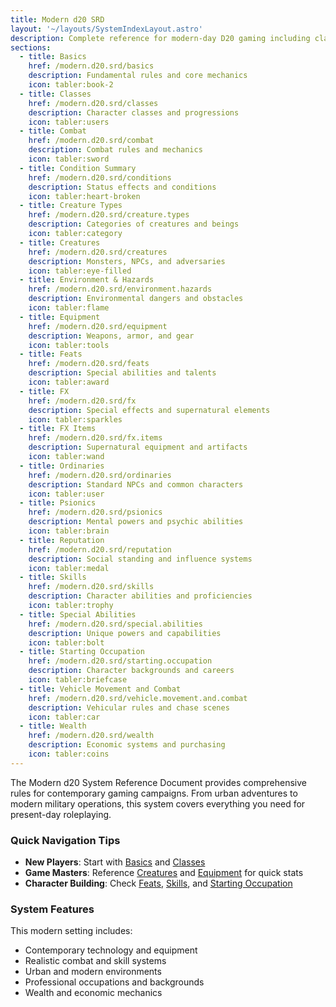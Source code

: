 ```yaml
---
title: Modern d20 SRD
layout: '~/layouts/SystemIndexLayout.astro'
description: Complete reference for modern-day D20 gaming including classes, equipment, combat rules, and contemporary settings.
sections:
  - title: Basics
    href: /modern.d20.srd/basics
    description: Fundamental rules and core mechanics
    icon: tabler:book-2
  - title: Classes
    href: /modern.d20.srd/classes
    description: Character classes and progressions
    icon: tabler:users
  - title: Combat
    href: /modern.d20.srd/combat
    description: Combat rules and mechanics
    icon: tabler:sword
  - title: Condition Summary
    href: /modern.d20.srd/conditions
    description: Status effects and conditions
    icon: tabler:heart-broken
  - title: Creature Types
    href: /modern.d20.srd/creature.types
    description: Categories of creatures and beings
    icon: tabler:category
  - title: Creatures
    href: /modern.d20.srd/creatures
    description: Monsters, NPCs, and adversaries
    icon: tabler:eye-filled
  - title: Environment & Hazards
    href: /modern.d20.srd/environment.hazards
    description: Environmental dangers and obstacles
    icon: tabler:flame
  - title: Equipment
    href: /modern.d20.srd/equipment
    description: Weapons, armor, and gear
    icon: tabler:tools
  - title: Feats
    href: /modern.d20.srd/feats
    description: Special abilities and talents
    icon: tabler:award
  - title: FX
    href: /modern.d20.srd/fx
    description: Special effects and supernatural elements
    icon: tabler:sparkles
  - title: FX Items
    href: /modern.d20.srd/fx.items
    description: Supernatural equipment and artifacts
    icon: tabler:wand
  - title: Ordinaries
    href: /modern.d20.srd/ordinaries
    description: Standard NPCs and common characters
    icon: tabler:user
  - title: Psionics
    href: /modern.d20.srd/psionics
    description: Mental powers and psychic abilities
    icon: tabler:brain
  - title: Reputation
    href: /modern.d20.srd/reputation
    description: Social standing and influence systems
    icon: tabler:medal
  - title: Skills
    href: /modern.d20.srd/skills
    description: Character abilities and proficiencies
    icon: tabler:trophy
  - title: Special Abilities
    href: /modern.d20.srd/special.abilities
    description: Unique powers and capabilities
    icon: tabler:bolt
  - title: Starting Occupation
    href: /modern.d20.srd/starting.occupation
    description: Character backgrounds and careers
    icon: tabler:briefcase
  - title: Vehicle Movement and Combat
    href: /modern.d20.srd/vehicle.movement.and.combat
    description: Vehicular rules and chase scenes
    icon: tabler:car
  - title: Wealth
    href: /modern.d20.srd/wealth
    description: Economic systems and purchasing
    icon: tabler:coins
---
```

The Modern d20 System Reference Document provides comprehensive rules for contemporary gaming campaigns. From urban adventures to modern military operations, this system covers everything you need for present-day roleplaying.

<div id="tips" style="position: relative; top: -80px;"></div>

### Quick Navigation Tips

- **New Players**: Start with [Basics](/modern.d20.srd/basics) and [Classes](/modern.d20.srd/classes)
- **Game Masters**: Reference [Creatures](/modern.d20.srd/creatures) and [Equipment](/modern.d20.srd/equipment) for quick stats
- **Character Building**: Check [Feats](/modern.d20.srd/feats), [Skills](/modern.d20.srd/skills), and [Starting Occupation](/modern.d20.srd/starting.occupation)

<div id="features" style="position: relative; top: -80px;"></div>

### System Features

This modern setting includes:

- Contemporary technology and equipment
- Realistic combat and skill systems  
- Urban and modern environments
- Professional occupations and backgrounds
- Wealth and economic mechanics
